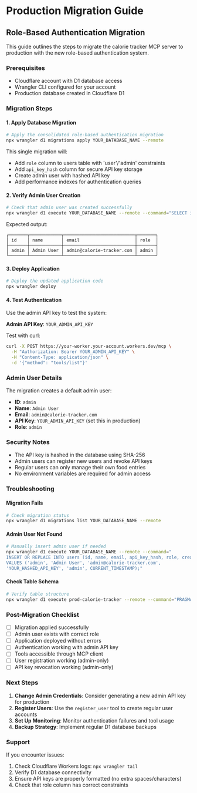# Production Migration Guide

## Role-Based Authentication Migration

This guide outlines the steps to migrate the calorie tracker MCP server to production with the new role-based authentication system.

### Prerequisites

- Cloudflare account with D1 database access
- Wrangler CLI configured for your account
- Production database created in Cloudflare D1

### Migration Steps

#### 1. Apply Database Migration

```bash
# Apply the consolidated role-based authentication migration
npx wrangler d1 migrations apply YOUR_DATABASE_NAME --remote
```

This single migration will:

- Add `role` column to users table with 'user'/'admin' constraints
- Add `api_key_hash` column for secure API key storage
- Create admin user with hashed API key
- Add performance indexes for authentication queries

#### 2. Verify Admin User Creation

```bash
# Check that admin user was created successfully
npx wrangler d1 execute YOUR_DATABASE_NAME --remote --command="SELECT id, name, email, role FROM users WHERE role = 'admin';"
```

Expected output:

```
┌───────┬────────────┬───────────────────────────┬───────┐
│ id    │ name       │ email                     │ role  │
├───────┼────────────┼───────────────────────────┼───────┤
│ admin │ Admin User │ admin@calorie-tracker.com │ admin │
└───────┴────────────┴───────────────────────────┴───────┘
```

#### 3. Deploy Application

```bash
# Deploy the updated application code
npx wrangler deploy
```

#### 4. Test Authentication

Use the admin API key to test the system:

**Admin API Key**: `YOUR_ADMIN_API_KEY`

Test with curl:

```bash
curl -X POST https://your-worker.your-account.workers.dev/mcp \
  -H "Authorization: Bearer YOUR_ADMIN_API_KEY" \
  -H "Content-Type: application/json" \
  -d '{"method": "tools/list"}'
```

### Admin User Details

The migration creates a default admin user:

- **ID**: `admin`
- **Name**: `Admin User`
- **Email**: `admin@calorie-tracker.com`
- **API Key**: `YOUR_ADMIN_API_KEY` (set this in production)
- **Role**: `admin`

### Security Notes

- The API key is hashed in the database using SHA-256
- Admin users can register new users and revoke API keys
- Regular users can only manage their own food entries
- No environment variables are required for admin access

### Troubleshooting

#### Migration Fails

```bash
# Check migration status
npx wrangler d1 migrations list YOUR_DATABASE_NAME --remote
```

#### Admin User Not Found

```bash
# Manually insert admin user if needed
npx wrangler d1 execute YOUR_DATABASE_NAME --remote --command="
INSERT OR REPLACE INTO users (id, name, email, api_key_hash, role, created_at)
VALUES ('admin', 'Admin User', 'admin@calorie-tracker.com',
'YOUR_HASHED_API_KEY', 'admin', CURRENT_TIMESTAMP);"
```

#### Check Table Schema

```bash
# Verify table structure
npx wrangler d1 execute prod-calorie-tracker --remote --command="PRAGMA table_info(users);"
```

### Post-Migration Checklist

- [ ] Migration applied successfully
- [ ] Admin user exists with correct role
- [ ] Application deployed without errors
- [ ] Authentication working with admin API key
- [ ] Tools accessible through MCP client
- [ ] User registration working (admin-only)
- [ ] API key revocation working (admin-only)

### Next Steps

1. **Change Admin Credentials**: Consider generating a new admin API key for production
2. **Register Users**: Use the `register_user` tool to create regular user accounts
3. **Set Up Monitoring**: Monitor authentication failures and tool usage
4. **Backup Strategy**: Implement regular D1 database backups

### Support

If you encounter issues:

1. Check Cloudflare Workers logs: `npx wrangler tail`
2. Verify D1 database connectivity
3. Ensure API keys are properly formatted (no extra spaces/characters)
4. Check that role column has correct constraints
